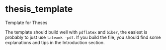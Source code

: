 # thesis_template
Template for Theses

The template should build well with `pdflatex` and `biber`, the easiest is probably to just use `latexmk -pdf`. If you build the file, you should find some explanations and tips in the Introduction section.
